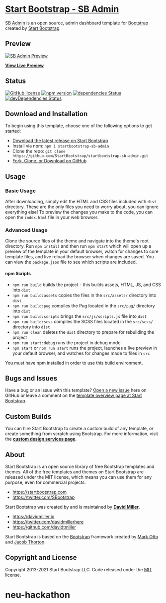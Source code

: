 # [Start Bootstrap - SB Admin](https://startbootstrap.com/template/sb-admin/)

[SB Admin](https://startbootstrap.com/template/sb-admin/) is an open source, admin dashboard template for [Bootstrap](https://getbootstrap.com/) created by [Start Bootstrap](https://startbootstrap.com/).

## Preview

[![SB Admin Preview](https://assets.startbootstrap.com/img/screenshots/templates/sb-admin.png)](https://startbootstrap.github.io/startbootstrap-sb-admin/)

**[View Live Preview](https://startbootstrap.github.io/startbootstrap-sb-admin/)**

## Status

[![GitHub license](https://img.shields.io/badge/license-MIT-blue.svg)](https://raw.githubusercontent.com/StartBootstrap/startbootstrap-sb-admin/master/LICENSE)
[![npm version](https://img.shields.io/npm/v/startbootstrap-sb-admin.svg)](https://www.npmjs.com/package/startbootstrap-sb-admin)
[![dependencies Status](https://david-dm.org/StartBootstrap/startbootstrap-sb-admin/status.svg)](https://david-dm.org/StartBootstrap/startbootstrap-sb-admin)
[![devDependencies Status](https://david-dm.org/StartBootstrap/startbootstrap-sb-admin/dev-status.svg)](https://david-dm.org/StartBootstrap/startbootstrap-sb-admin?type=dev)

## Download and Installation

To begin using this template, choose one of the following options to get started:

* [Download the latest release on Start Bootstrap](https://startbootstrap.com/template/sb-admin/)
* Install via npm: `npm i startbootstrap-sb-admin`
* Clone the repo: `git clone https://github.com/StartBootstrap/startbootstrap-sb-admin.git`
* [Fork, Clone, or Download on GitHub](https://github.com/StartBootstrap/startbootstrap-sb-admin)

## Usage

### Basic Usage

After downloading, simply edit the HTML and CSS files included with `dist` directory. These are the only files you need to worry about, you can ignore everything else! To preview the changes you make to the code, you can open the `index.html` file in your web browser.

### Advanced Usage

Clone the source files of the theme and navigate into the theme's root directory. Run `npm install` and then run `npm start` which will open up a preview of the template in your default browser, watch for changes to core template files, and live reload the browser when changes are saved. You can view the `package.json` file to see which scripts are included.

#### npm Scripts

* `npm run build` builds the project - this builds assets, HTML, JS, and CSS into `dist`
* `npm run build:assets` copies the files in the `src/assets/` directory into `dist`
* `npm run build:pug` compiles the Pug located in the `src/pug/` directory into `dist`
* `npm run build:scripts` brings the `src/js/scripts.js` file into `dist`
* `npm run build:scss` compiles the SCSS files located in the `src/scss/` directory into `dist`
* `npm run clean` deletes the `dist` directory to prepare for rebuilding the project
* `npm run start:debug` runs the project in debug mode
* `npm start` or `npm run start` runs the project, launches a live preview in your default browser, and watches for changes made to files in `src`

You must have npm installed in order to use this build environment.

## Bugs and Issues

Have a bug or an issue with this template? [Open a new issue](https://github.com/StartBootstrap/startbootstrap-sb-admin/issues) here on GitHub or leave a comment on the [template overview page at Start Bootstrap](https://startbootstrap.com/template/sb-admin/).

## Custom Builds

You can hire Start Bootstrap to create a custom build of any template, or create something from scratch using Bootstrap. For more information, visit the **[custom design services page](https://startbootstrap.com/bootstrap-design-services/)**.

## About

Start Bootstrap is an open source library of free Bootstrap templates and themes. All of the free templates and themes on Start Bootstrap are released under the MIT license, which means you can use them for any purpose, even for commercial projects.

* <https://startbootstrap.com>
* <https://twitter.com/SBootstrap>

Start Bootstrap was created by and is maintained by **[David Miller](https://davidmiller.io/)**.

* <https://davidmiller.io>
* <https://twitter.com/davidmillerhere>
* <https://github.com/davidtmiller>

Start Bootstrap is based on the [Bootstrap](https://getbootstrap.com/) framework created by [Mark Otto](https://twitter.com/mdo) and [Jacob Thorton](https://twitter.com/fat).

## Copyright and License

Copyright 2013-2021 Start Bootstrap LLC. Code released under the [MIT](https://github.com/StartBootstrap/startbootstrap-sb-admin/blob/master/LICENSE) license.
# neu-hackathon
